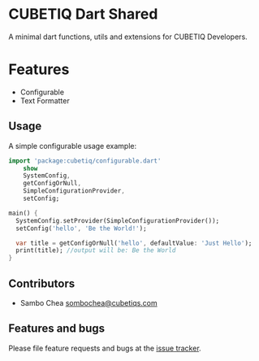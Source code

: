 # CUBETIQ Dart Shared
A minimal dart functions, utils and extensions for CUBETIQ Developers.

# Features
- Configurable
- Text Formatter

## Usage

A simple configurable usage example:

```dart
import 'package:cubetiq/configurable.dart'
    show 
    SystemConfig, 
    getConfigOrNull, 
    SimpleConfigurationProvider,
    setConfig;

main() {
  SystemConfig.setProvider(SimpleConfigurationProvider());
  setConfig('hello', 'Be the World!');

  var title = getConfigOrNull('hello', defaultValue: 'Just Hello');
  print(title); //output will be: Be the World
}
```


## Contributors
- Sambo Chea <sombochea@cubetiqs.com>

## Features and bugs

Please file feature requests and bugs at the [issue tracker][tracker].

[tracker]: https://git.cubetiqs.com/CUBETIQ/cubetiq_dart_shared/issues
